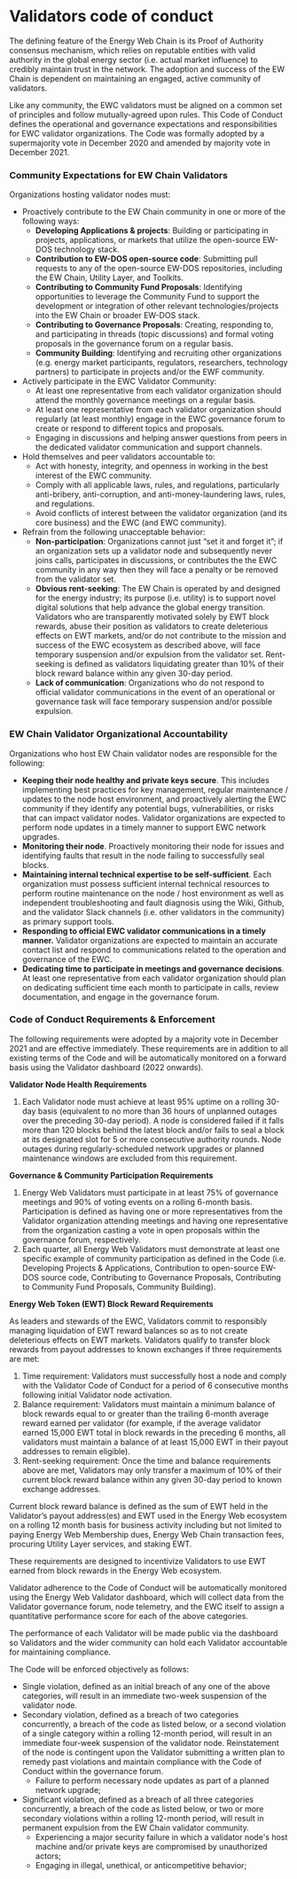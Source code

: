 # Validators code of conduct

The defining feature of the Energy Web Chain is its Proof of Authority consensus mechanism, which relies on reputable entities with valid authority in the global energy sector (i.e. actual market influence) to credibly maintain trust in the network. The adoption and success of the EW Chain is dependent on maintaining an engaged, active community of validators.

Like any community, the EWC validators must be aligned on a common set of principles and follow mutually-agreed upon rules. This Code of Conduct defines the operational and governance expectations and responsibilities for EWC validator organizations. The Code was formally adopted by a supermajority vote in December 2020 and amended by majority vote in December 2021.&#x20;

### Community Expectations for EW Chain Validators

Organizations hosting validator nodes must:

* Proactively contribute to the EW Chain community in one or more of the following ways:
  * **Developing Applications & projects**: Building or participating in projects, applications, or markets that utilize the open-source EW-DOS technology stack.
  * **Contribution to EW-DOS open-source code**: Submitting pull requests to any of the open-source EW-DOS repositories, including the EW Chain, Utility Layer, and Toolkits.&#x20;
  * **Contributing to Community Fund Proposals**: Identifying opportunities to leverage the Community Fund to support the development or integration of other relevant technologies/projects into the EW Chain or broader EW-DOS stack.
  * **Contributing to Governance Proposals**: Creating, responding to, and participating in threads (topic discussions) and formal voting proposals in the governance forum on a regular basis.
  * **Community Building**: Identifying and recruiting other organizations (e.g. energy market participants, regulators, researchers, technology partners) to participate in projects and/or the EWF community.
* Actively participate in the EWC Validator Community:
  * At least one representative from each validator organization should attend the monthly governance meetings on a regular basis.
  * At least one representative from each validator organization should regularly (at least monthly) engage in the EWC governance forum to create or respond to different topics and proposals.
  * Engaging in discussions and helping answer questions from peers in the dedicated validator communication and support channels.
* Hold themselves and peer validators accountable to:
  * Act with honesty, integrity, and openness in working in the best interest of the EWC community.
  * Comply with all applicable laws, rules, and regulations, particularly anti-bribery, anti-corruption, and anti-money-laundering laws, rules, and regulations.
  * Avoid conflicts of interest between the validator organization (and its core business) and the EWC (and EWC community).
* Refrain from the following unacceptable behavior:
  * **Non-participation**: Organizations cannot just “set it and forget it”; if an organization sets up a validator node and subsequently never joins calls, participates in discussions, or contributes the the EWC community in any way then they will face a penalty or be removed from the validator set.
  * **Obvious rent-seeking**: The EW Chain is operated by and designed for the energy industry; its purpose (i.e. utility) is to support novel digital solutions that help advance the global energy transition. Validators who are transparently motivated solely by EWT block rewards, abuse their position as validators to create deleterious effects on EWT markets, and/or do not contribute to the mission and success of the EWC ecosystem as described above, will face temporary suspension and/or expulsion from the validator set. Rent-seeking is defined as validators liquidating greater than 10% of their block reward balance within any given 30-day period.&#x20;
  * **Lack of communication**: Organizations who do not respond to official validator communications in the event of an operational or governance task will face temporary suspension and/or possible expulsion.

### EW Chain Validator Organizational Accountability

Organizations who host EW Chain validator nodes are responsible for the following:

* **Keeping their node healthy and private keys secure**. This includes implementing best practices for key management, regular maintenance / updates to the node host environment, and proactively alerting the EWC community if they identify any potential bugs, vulnerabilities, or risks that can impact validator nodes. Validator organizations are expected to perform node updates in a timely manner to support EWC network upgrades.&#x20;
* **Monitoring their node**. Proactively monitoring their node for issues and identifying faults that result in the node failing to successfully seal blocks.&#x20;
* **Maintaining internal technical expertise to be self-sufficient**. Each organization must possess sufficient internal technical resources to perform routine maintenance on the node / host environment as well as independent troubleshooting and fault diagnosis using the Wiki, Github, and the validator Slack channels (i.e. other validators in the community) as primary support tools.
* **Responding to official EWC validator communications in a timely manner.** Validator organizations are expected to maintain an accurate contact list and respond to communications related to the operation and governance of the EWC.&#x20;
* **Dedicating time to participate in meetings and governance decisions**. At least one representative from each validator organization should plan on dedicating sufficient time each month to participate in calls, review documentation, and engage in the governance forum.

### Code of Conduct Requirements & Enforcement

The following requirements were adopted by a majority vote in December 2021 and are effective immediately. These requirements are in addition to all existing terms of the Code and will be automatically monitored on a forward basis using the Validator dashboard (2022 onwards).

**Validator Node Health Requirements**

1. Each Validator node must achieve at least 95% uptime on a rolling 30-day basis (equivalent to no more than 36 hours of unplanned outages over the preceding 30-day period). A node is considered failed if it falls more than 120 blocks behind the latest block and/or fails to seal a block at its designated slot for 5 or more consecutive authority rounds. Node outages during regularly-scheduled network upgrades or planned maintenance windows are excluded from this requirement.

**Governance & Community Participation Requirements**

1. Energy Web Validators must participate in at least 75% of governance meetings and 90% of voting events on a rolling 6-month basis. Participation is defined as having one or more representatives from the Validator organization attending meetings and having one representative from the organization casting a vote in open proposals within the governance forum, respectively.
2. Each quarter, all Energy Web Validators must demonstrate at least one specific example of community participation as defined in the Code (i.e. Developing Projects & Applications, Contribution to open-source EW-DOS source code, Contributing to Governance Proposals, Contributing to Community Fund Proposals, Community Building).

**Energy Web Token (EWT) Block Reward Requirements**

As leaders and stewards of the EWC, Validators commit to responsibly managing liquidation of EWT reward balances so as to not create deleterious effects on EWT markets. Validators qualify to transfer block rewards from payout addresses to known exchanges if three requirements are met:

1. Time requirement: Validators must successfully host a node and comply with the Validator Code of Conduct for a period of 6 consecutive months following initial Validator node activation.
2. Balance requirement: Validators must maintain a minimum balance of block rewards equal to or greater than the trailing 6-month average reward earned per validator (for example, if the average validator earned 15,000 EWT total in block rewards in the preceding 6 months, all validators must maintain a balance of at least 15,000 EWT in their payout addresses to remain eligible).
3. Rent-seeking requirement: Once the time and balance requirements above are met, Validators may only transfer a maximum of 10% of their current block reward balance within any given 30-day period to known exchange addresses.&#x20;

Current block reward balance is defined as the sum of EWT held in the Validator’s payout address(es) and EWT used in the Energy Web ecosystem on a rolling 12 month basis for business activity including but not limited to paying Energy Web Membership dues, Energy Web Chain transaction fees, procuring Utility Layer services, and staking EWT.

These requirements are designed to incentivize Validators to use EWT earned from block rewards in the Energy Web ecosystem.

Validator adherence to the Code of Conduct will be automatically monitored using the Energy Web Validator dashboard, which will collect data from the Validator governance forum, node telemetry, and the EWC itself to assign a quantitative performance score for each of the above categories.

The performance of each Validator will be made public via the dashboard so Validators and the wider community can hold each Validator accountable for maintaining compliance.

The Code will be enforced objectively as follows:

* Single violation, defined as an initial breach of any one of the above categories, will result in an immediate two-week suspension of the validator node.
* Secondary violation, defined as a breach of two categories concurrently, a breach of the code as listed below, or a second violation of a single category within a rolling 12-month period, will result in an immediate four-week suspension of the validator node. Reinstatement of the node is contingent upon the Validator submitting a written plan to remedy past violations and maintain compliance with the Code of Conduct within the governance forum.
  * Failure to perform necessary node updates as part of a planned network upgrade;&#x20;
* Significant violation, defined as a breach of all three categories concurrently, a breach of the code as listed below, or two or more secondary violations within a rolling 12-month period, will result in permanent expulsion from the EW Chain validator community.
  * Experiencing a major security failure in which a validator node's host machine and/or private keys are compromised by unauthorized actors;&#x20;
  * Engaging in illegal, unethical, or anticompetitive behavior;&#x20;
